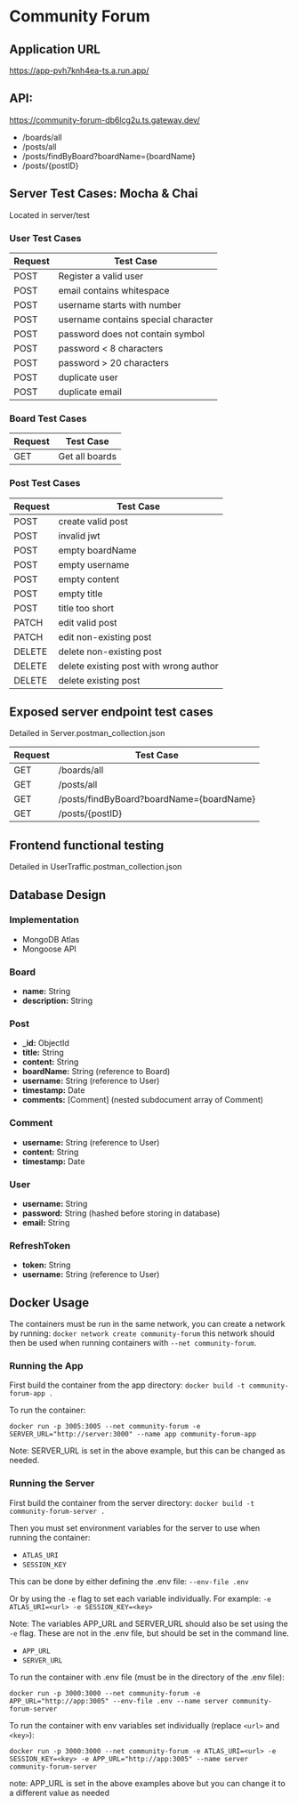 # Community Forum

## Application URL
https://app-pvh7knh4ea-ts.a.run.app/

## API:
https://community-forum-db6lcg2u.ts.gateway.dev/
- /boards/all
- /posts/all
- /posts/findByBoard?boardName={boardName}
- /posts/{postID}

## Server Test Cases: Mocha & Chai
Located in server/test
### User Test Cases
| Request | Test Case                           |
|---------|-------------------------------------|
| POST    | Register a valid user               |
| POST    | email contains whitespace           |
| POST    | username starts with number         |
| POST    | username contains special character |
| POST    | password does not contain symbol    |
| POST    | password < 8 characters             |
| POST    | password > 20 characters            |
| POST    | duplicate user                      |
| POST    | duplicate email                     |

### Board Test Cases
| Request | Test Case |
| ------ | ------ |
| GET | Get all boards |

### Post Test Cases
| Request | Test Case |
| ------ | ------ |
| POST | create valid post |
| POST | invalid jwt |
| POST | empty boardName |
| POST | empty username |
| POST | empty content |
| POST | empty title |
| POST | title too short |
| PATCH | edit valid post |
| PATCH | edit non-existing post |
| DELETE | delete non-existing post |
| DELETE | delete existing post with wrong author |
| DELETE | delete existing post |

## Exposed server endpoint test cases

Detailed in Server.postman_collection.json

| Request | Test Case |
| ------ | ------ |
| GET | /boards/all |
| GET | /posts/all |
| GET | /posts/findByBoard?boardName={boardName} |
| GET | /posts/{postID} |

## Frontend functional testing

Detailed in UserTraffic.postman_collection.json

## Database Design

### Implementation
- MongoDB Atlas
- Mongoose API 

### Board
- **name:** String  
- **description:** String  

### Post
- **_id:** ObjectId  
- **title:** String  
- **content:** String  
- **boardName:** String (reference to Board)  
- **username:** String (reference to User)  
- **timestamp:** Date  
- **comments:** [Comment] (nested subdocument array of Comment)  

### Comment
- **username:** String (reference to User)
- **content:** String
- **timestamp:** Date

### User
- **username:** String
- **password:** String (hashed before storing in database)
- **email:** String

### RefreshToken
- **token:** String
- **username:** String (reference to User)

## Docker Usage
The containers must be run in the same network, you can create a network by running:
```docker network create community-forum``` this network should then be used when
running containers with ```--net community-forum```.
### Running the App
First build the container from the app directory:
```docker build -t community-forum-app .```

To run the container: 

```docker run -p 3005:3005 --net community-forum -e SERVER_URL="http://server:3000" --name app community-forum-app```

Note: SERVER_URL is set in the above example, but this can be changed as needed. 


### Running the Server
First build the container from the server directory:
```docker build -t community-forum-server .```

Then you must set environment variables for the server to use when running the container:
- `ATLAS_URI`
- `SESSION_KEY`

This can be done by either defining the .env file: ```--env-file .env```

Or by using the ```-e``` flag to set each variable individually. For example:
```-e ATLAS_URI=<url> -e SESSION_KEY=<key>```

Note: The variables APP_URL and SERVER_URL should also be set using the ```-e``` flag. These are not in the .env file, but should be set in the command line. 
- `APP_URL`
- `SERVER_URL`

To run the container with .env file (must be in the directory of the .env file):

```docker run -p 3000:3000 --net community-forum -e APP_URL="http://app:3005" --env-file .env --name server community-forum-server```

To run the container with env variables set individually (replace `<url>` and `<key>`):

```docker run -p 3000:3000 --net community-forum -e ATLAS_URI=<url> -e SESSION_KEY=<key> -e APP_URL="http://app:3005" --name server community-forum-server```

note: APP_URL is set in the above examples above but you can change it to a different value as needed 

